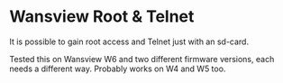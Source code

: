 # Wansview Root & Telnet

It is possible to gain root access and Telnet just with an sd-card.

Tested this on Wansview W6 and two different firmware versions, each needs a different way.
Probably works on W4 and W5 too.
